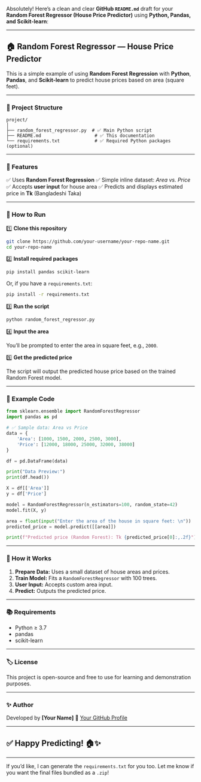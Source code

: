 Absolutely! Here’s a clean and clear **GitHub `README.md`** draft for your **Random Forest Regressor (House Price Predictor)** using **Python, Pandas, and Scikit-learn**:

---

## 🏠 Random Forest Regressor — House Price Predictor

This is a simple example of using **Random Forest Regression** with **Python**, **Pandas**, and **Scikit-learn** to predict house prices based on area (square feet).

---

### 📂 Project Structure

```plaintext
project/
│
├── random_forest_regressor.py  # ✅ Main Python script
├── README.md                    # ✅ This documentation
└── requirements.txt             # ✅ Required Python packages (optional)
```

---

### 📌 Features

✅ Uses **Random Forest Regression**
✅ Simple inline dataset: *Area vs. Price*
✅ Accepts **user input** for house area
✅ Predicts and displays estimated price in **Tk** (Bangladeshi Taka)

---

### 🚀 How to Run

1️⃣ **Clone this repository**

```bash
git clone https://github.com/your-username/your-repo-name.git
cd your-repo-name
```

2️⃣ **Install required packages**

```bash
pip install pandas scikit-learn
```

Or, if you have a `requirements.txt`:

```bash
pip install -r requirements.txt
```

3️⃣ **Run the script**

```bash
python random_forest_regressor.py
```

4️⃣ **Input the area**

You’ll be prompted to enter the area in square feet, e.g., `2000`.

5️⃣ **Get the predicted price**

The script will output the predicted house price based on the trained Random Forest model.

---

### 📑 Example Code

```python
from sklearn.ensemble import RandomForestRegressor
import pandas as pd

# ✅ Sample data: Area vs Price
data = {
    'Area': [1000, 1500, 2000, 2500, 3000],
    'Price': [12000, 18000, 25000, 32000, 38000]
}

df = pd.DataFrame(data)

print("Data Preview:")
print(df.head())

X = df[['Area']]
y = df['Price']

model = RandomForestRegressor(n_estimators=100, random_state=42)
model.fit(X, y)

area = float(input("Enter the area of the house in square feet: \n"))
predicted_price = model.predict([[area]])

print(f"Predicted price (Random Forest): Tk {predicted_price[0]:,.2f}")
```

---

### 🧩 How it Works

1. **Prepare Data:** Uses a small dataset of house areas and prices.
2. **Train Model:** Fits a `RandomForestRegressor` with 100 trees.
3. **User Input:** Accepts custom area input.
4. **Predict:** Outputs the predicted price.

---

### 📚 Requirements

* Python ≥ 3.7
* pandas
* scikit-learn

---

### 🏷️ License

This project is open-source and free to use for learning and demonstration purposes.

---

### ✨ Author

Developed by **\[Your Name]**
🔗 [Your GitHub Profile](https://github.com/your-username)

---

## ✅ Happy Predicting! 🏠✨

---

If you’d like, I can generate the `requirements.txt` for you too. Let me know if you want the final files bundled as a `.zip`!
